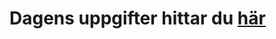 # Dagens uppgifter hittar du [här](https://github.com/herkommer/TE4-1920-Main/blob/master/daily/20190905.md)
